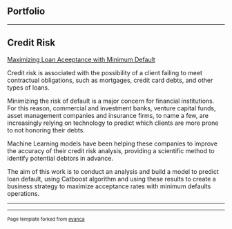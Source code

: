 ## Portfolio
---

## Credit Risk

[Maximizing Loan Aceeptance with Minimum Default](/https://github.com/viviaalencar/credit_risk_analysis)


Credit risk is associated with the possibility of a client failing to meet contractual obligations, such as mortgages, credit card debts, and other types of loans.

Minimizing the risk of default is a major concern for financial institutions. For this reason, commercial and investment banks, venture capital funds, asset management companies and insurance firms, to name a few, are increasingly relying on technology to predict which clients are more prone to not honoring their debts.

Machine Learning models have been helping these companies to improve the accuracy of their credit risk analysis, providing a scientific method to identify potential debtors in advance.

The aim of this work is to conduct an analysis and build a model to predict loan default, using Catboost algorithm and using these results to create a business strategy to maximize acceptance rates with minimum defaults operations.

---





---
<p style="font-size:11px">Page template forked from <a href="https://github.com/evanca/quick-portfolio">evanca</a></p>
<!-- Remove above link if you don't want to attibute -->
